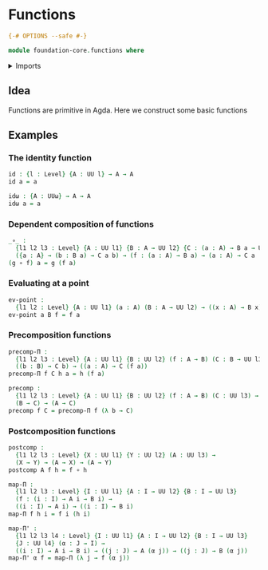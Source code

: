 # Functions

```agda
{-# OPTIONS --safe #-}
```

```agda
module foundation-core.functions where
```

<details><summary>Imports</summary>

```agda
open import foundation-core.universe-levels
```

</details>

## Idea

Functions are primitive in Agda. Here we construct some basic functions

## Examples

### The identity function

```agda
id : {l : Level} {A : UU l} → A → A
id a = a

idω : {A : UUω} → A → A
idω a = a
```

### Dependent composition of functions

```agda
_∘_ :
  {l1 l2 l3 : Level} {A : UU l1} {B : A → UU l2} {C : (a : A) → B a → UU l3} →
  ({a : A} → (b : B a) → C a b) → (f : (a : A) → B a) → (a : A) → C a (f a)
(g ∘ f) a = g (f a)
```

### Evaluating at a point

```agda
ev-point :
  {l1 l2 : Level} {A : UU l1} (a : A) (B : A → UU l2) → ((x : A) → B x) → B a
ev-point a B f = f a
```

### Precomposition functions

```agda
precomp-Π :
  {l1 l2 l3 : Level} {A : UU l1} {B : UU l2} (f : A → B) (C : B → UU l3) →
  ((b : B) → C b) → ((a : A) → C (f a))
precomp-Π f C h a = h (f a)

precomp :
  {l1 l2 l3 : Level} {A : UU l1} {B : UU l2} (f : A → B) (C : UU l3) →
  (B → C) → (A → C)
precomp f C = precomp-Π f (λ b → C)
```

### Postcomposition functions

```agda
postcomp :
  {l1 l2 l3 : Level} {X : UU l1} {Y : UU l2} (A : UU l3) →
  (X → Y) → (A → X) → (A → Y)
postcomp A f h = f ∘ h

map-Π :
  {l1 l2 l3 : Level} {I : UU l1} {A : I → UU l2} {B : I → UU l3}
  (f : (i : I) → A i → B i) →
  ((i : I) → A i) → ((i : I) → B i)
map-Π f h i = f i (h i)

map-Π' :
  {l1 l2 l3 l4 : Level} {I : UU l1} {A : I → UU l2} {B : I → UU l3}
  {J : UU l4} (α : J → I) →
  ((i : I) → A i → B i) → ((j : J) → A (α j)) → ((j : J) → B (α j))
map-Π' α f = map-Π (λ j → f (α j))
```
